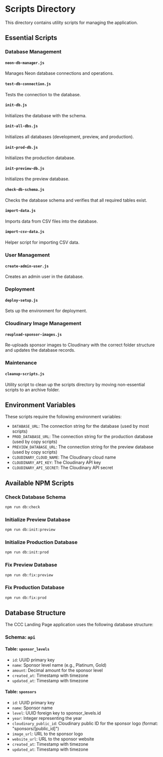 # Scripts Directory

This directory contains utility scripts for managing the application.

## Essential Scripts

### Database Management

#### `neon-db-manager.js`
Manages Neon database connections and operations.

#### `test-db-connection.js`
Tests the connection to the database.

#### `init-db.js`
Initializes the database with the schema.

#### `init-all-dbs.js`
Initializes all databases (development, preview, and production).

#### `init-prod-db.js`
Initializes the production database.

#### `init-preview-db.js`
Initializes the preview database.

#### `check-db-schema.js`
Checks the database schema and verifies that all required tables exist.

#### `import-data.js`
Imports data from CSV files into the database.

#### `import-csv-data.js`
Helper script for importing CSV data.

### User Management

#### `create-admin-user.js`
Creates an admin user in the database.

### Deployment

#### `deploy-setup.js`
Sets up the environment for deployment.

### Cloudinary Image Management

#### `reupload-sponsor-images.js`
Re-uploads sponsor images to Cloudinary with the correct folder structure and updates the database records.

### Maintenance

#### `cleanup-scripts.js`
Utility script to clean up the scripts directory by moving non-essential scripts to an archive folder.

## Environment Variables

These scripts require the following environment variables:

- `DATABASE_URL`: The connection string for the database (used by most scripts)
- `PROD_DATABASE_URL`: The connection string for the production database (used by copy scripts)
- `PREVIEW_DATABASE_URL`: The connection string for the preview database (used by copy scripts)
- `CLOUDINARY_CLOUD_NAME`: The Cloudinary cloud name
- `CLOUDINARY_API_KEY`: The Cloudinary API key
- `CLOUDINARY_API_SECRET`: The Cloudinary API secret

## Available NPM Scripts

### Check Database Schema
```bash
npm run db:check
```

### Initialize Preview Database
```bash
npm run db:init:preview
```

### Initialize Production Database
```bash
npm run db:init:prod
```

### Fix Preview Database
```bash
npm run db:fix:preview
```

### Fix Production Database
```bash
npm run db:fix:prod
```

## Database Structure

The CCC Landing Page application uses the following database structure:

### Schema: `api`

#### Table: `sponsor_levels`
- `id`: UUID primary key
- `name`: Sponsor level name (e.g., Platinum, Gold)
- `amount`: Decimal amount for the sponsor level
- `created_at`: Timestamp with timezone
- `updated_at`: Timestamp with timezone

#### Table: `sponsors`
- `id`: UUID primary key
- `name`: Sponsor name
- `level`: UUID foreign key to sponsor_levels.id
- `year`: Integer representing the year
- `cloudinary_public_id`: Cloudinary public ID for the sponsor logo (format: "sponsors/[public_id]")
- `image_url`: URL to the sponsor logo
- `website_url`: URL to the sponsor website
- `created_at`: Timestamp with timezone
- `updated_at`: Timestamp with timezone 